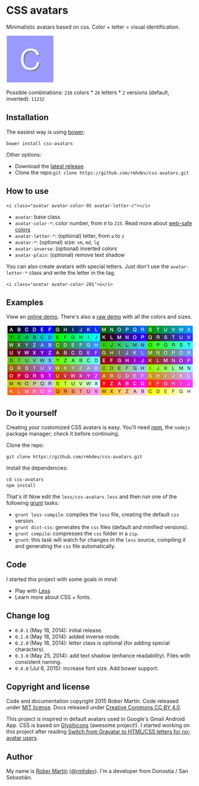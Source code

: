 # CSS avatars

Minimalistic avatars based on css. Color + letter = visual identification.

![Avatar letter C](docs/avatar-letter-c.png)

Possible combinations: `216` colors * `26` letters * `2` versions (default, inverted): `11232`

## Installation

The easiest way is using [bower][]:

```
bower install css-avatars
```

Other options:

- Download the [latest release][].
- Clone the repo:`git clone https://github.com/rmhdev/css-avatars.git`

## How to use

```
<i class="avatar avatar-color-95 avatar-letter-c"></i>
```

- `avatar`: base class
- `avatar-color-*`: color number, from `0` to `215`. Read more about [web-safe colors][]
- `avatar-letter-*`: (optional) letter, from `a` to `z`
- `avatar-*`: (optional) size: `sm`, `md`, `lg`
- `avatar-inverse`: (optional) inverted colors
- `avatar-plain`: (optional) remove text shadow

You can also create avatars with special letters.
Just don't use the `avatar-letter-*` class and write the letter in the tag.

```
<i class="avatar avatar-color-201">ü</i>
```

## Examples

View an [online demo][]. There's also a [raw demo][] with all the colors and sizes.

![Avatar examples](docs/avatars-example.jpg)

## Do it yourself

Creating your customized CSS avatars is easy. You'll need [npm][], the `nodejs` package manager; check it before continuing.

Clone the repo:

```
git clone https://github.com/rmhdev/css-avatars.git
```

Install the dependencies:

```
cd css-avatars
npm install
```

That's it! Now edit the `less/css-avatars.less` and then run one of the following [grunt][] tasks:

* `grunt less-compile`: compiles the `less` file, creating the default `css` version.
* `grunt dist-css`: generates the `css` files (default and minified versions).
* `grunt compile`: compresses the `css` folder in a `zip`.
* `grunt`: this task will watch for changes in the `less` source, compiling it and generating the `css` file automatically.

## Code

I started this project with some goals in mind:

- Play with [Less][]
- Learn more about CSS + fonts.

## Change log

* `0.0.1` (May 18, 2014): initial release.
* `0.1.0` (May 18, 2014): added inverse mode.
* `0.2.0` (May 18, 2014): letter class is optional (for adding special characters).
* `0.3.0` (May 25, 2014): add text shadow (enhance readability). Files with consistent naming.
* `0.4.0` (Jul 8, 2015): increase font size. Add bower support.

## Copyright and license

Code and documentation copyright 2015 Rober Martín.
Code released under [MIT license](LICENSE).
Docs released under [Creative Commons CC BY 4.0][].

This project is inspired in default avatars used in Google's Gmail Android App.
CSS is based on [Glyphicons][] (awesome project!).
I started working on this project after reading [Switch from Gravatar to HTML/CSS letters for no-avatar users][].

## Author

My name is [Rober Martín][] ([@rmhdev][]). I'm a developer from Donostia / San Sebastián.

[bower]: http://bower.io
[latest release]: https://github.com/rmhdev/css-avatars/releases/latest
[Less]: http://lesscss.org/
[web-safe colors]: http://en.wikipedia.org/wiki/Web_colors#Web-safe_colors
[online demo]: http://css-avatars.rmhdev.net/
[raw demo]: http://css-avatars.rmhdev.net/raw.html
[npm]: https://www.npmjs.com
[grunt]: http://gruntjs.com
[Creative Commons CC BY 4.0]: http://creativecommons.org/licenses/by/4.0/
[Glyphicons]: http://glyphicons.com/
[Switch from Gravatar to HTML/CSS letters for no-avatar users]:
  https://meta.discourse.org/t/switch-from-gravatar-to-html-css-letters-for-no-avatar-users/15336
[Rober Martín]: http://rmhdev.net/
[@rmhdev]: http://twitter.com/rmhdev
